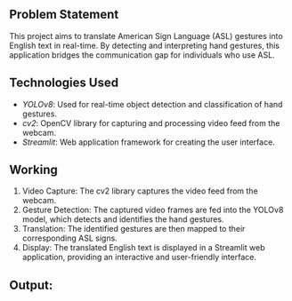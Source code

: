 ## Problem Statement

This project aims to translate American Sign Language (ASL) gestures into English text in real-time. By detecting and interpreting hand gestures, this application bridges the communication gap for individuals who use ASL.

## Technologies Used

- *YOLOv8*: Used for real-time object detection and classification of hand gestures.
- *cv2*: OpenCV library for capturing and processing video feed from the webcam.
- *Streamlit*: Web application framework for creating the user interface.

## Working

1. Video Capture: The cv2 library captures the video feed from the webcam.
2. Gesture Detection: The captured video frames are fed into the YOLOv8 model, which detects and identifies the hand gestures.
3. Translation: The identified gestures are then mapped to their corresponding ASL signs.
4. Display: The translated English text is displayed in a Streamlit web application, providing an interactive and user-friendly interface.

## Output:

